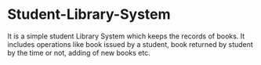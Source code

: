 # Student-Library-System

It is a simple student Library System which keeps the records of books. It includes operations like book issued by a student, book returned by student by the time or not, adding of new books etc. 
